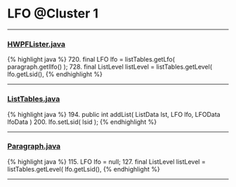 # LFO @Cluster 1

***

### [HWPFLister.java](https://searchcode.com/codesearch/view/97384386/)
{% highlight java %}
720. final LFO lfo = listTables.getLfo( paragraph.getIlfo() );
728.     final ListLevel listLevel = listTables.getLevel( lfo.getLsid(),
{% endhighlight %}

***

### [ListTables.java](https://searchcode.com/codesearch/view/97384153/)
{% highlight java %}
194. public int addList( ListData lst, LFO lfo, LFOData lfoData )
200.         lfo.setLsid( lsid );
{% endhighlight %}

***

### [Paragraph.java](https://searchcode.com/codesearch/view/97384407/)
{% highlight java %}
115. LFO lfo = null;
127.     final ListLevel listLevel = listTables.getLevel( lfo.getLsid(),
{% endhighlight %}

***

